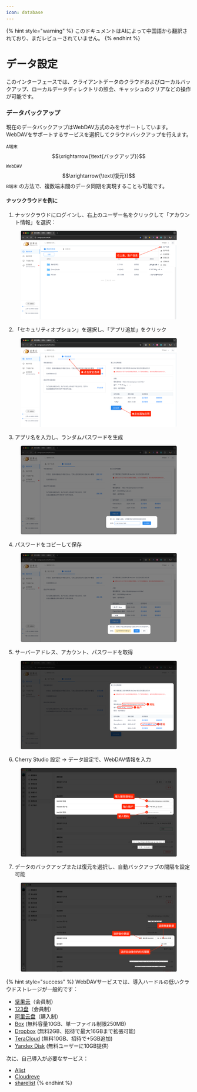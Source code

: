 ```yaml
---
icon: database
---
```


{% hint style="warning" %}
このドキュメントはAIによって中国語から翻訳されており、まだレビューされていません。
{% endhint %}

# データ設定

このインターフェースでは、クライアントデータのクラウドおよびローカルバックアップ、ローカルデータディレクトリの照会、キャッシュのクリアなどの操作が可能です。

### データバックアップ

現在のデータバックアップはWebDAV方式のみをサポートしています。WebDAVをサポートするサービスを選択してクラウドバックアップを行えます。

`A端末` $$\xrightarrow{\text{バックアップ}}$$ `WebDAV` $$\xrightarrow{\text{復元}}$$ `B端末` の方法で、複数端末間のデータ同期を実現することも可能です。

#### ナッツクラウドを例に

1. ナッツクラウドにログインし、右上のユーザー名をクリックして「アカウント情報」を選択：

<figure><img src="../../../.gitbook/assets/image (39).png" alt=""><figcaption></figcaption></figure>

2. 「セキュリティオプション」を選択し、「アプリ追加」をクリック

<figure><img src="../../../.gitbook/assets/image (40).png" alt=""><figcaption></figcaption></figure>

3. アプリ名を入力し、ランダムパスワードを生成

<figure><img src="../../../.gitbook/assets/image (41).png" alt=""><figcaption></figcaption></figure>

4. パスワードをコピーして保存

<figure><img src="../../../.gitbook/assets/image (42).png" alt=""><figcaption></figcaption></figure>

5. サーバーアドレス、アカウント、パスワードを取得

<figure><img src="../../../.gitbook/assets/image (43).png" alt=""><figcaption></figcaption></figure>

6. Cherry Studio 設定 → データ設定で、WebDAV情報を入力

<figure><img src="../../../.gitbook/assets/image (48).png" alt=""><figcaption></figcaption></figure>

7. データのバックアップまたは復元を選択し、自動バックアップの間隔を設定可能

<figure><img src="../../../.gitbook/assets/image (47).png" alt=""><figcaption></figcaption></figure>

{% hint style="success" %}
WebDAVサービスでは、導入ハードルの低いクラウドストレージが一般的です：

* [坚果云](https://www.jianguoyun.com/)（会員制）
* [123盘](https://www.123pan.com/)（会員制）
* [阿里云盘](https://www.alipan.com/)（購入制）
* [Box](https://www.box.com/) (無料容量10GB、単一ファイル制限250MB)
* [Dropbox](https://www.dropbox.com/) (無料2GB、招待で最大16GBまで拡張可能)
* [TeraCloud](https://teracloud.jp/en/) (無料10GB、招待で+5GB追加)
* [Yandex Disk](https://disk.yandex.com/) (無料ユーザーに10GB提供)

次に、自己導入が必要なサービス：

* [Alist](https://alist.nn.ci/zh/)
* [Cloudreve](https://cloudreve.org/)
* [sharelist](https://github.com/reruin/sharelist)
{% endhint %}